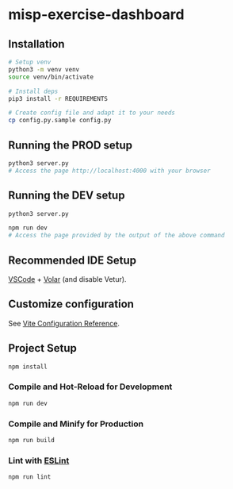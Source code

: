 # misp-exercise-dashboard

## Installation
```bash
# Setup venv
python3 -m venv venv
source venv/bin/activate

# Install deps
pip3 install -r REQUIREMENTS

# Create config file and adapt it to your needs
cp config.py.sample config.py
```

## Running the PROD setup
```bash
python3 server.py
# Access the page http://localhost:4000 with your browser
```


## Running the DEV setup
```bash
python3 server.py
```
```bash
npm run dev
# Access the page provided by the output of the above command
```

## Recommended IDE Setup

[VSCode](https://code.visualstudio.com/) + [Volar](https://marketplace.visualstudio.com/items?itemName=Vue.volar) (and disable Vetur).

## Customize configuration

See [Vite Configuration Reference](https://vitejs.dev/config/).

## Project Setup

```sh
npm install
```

### Compile and Hot-Reload for Development

```sh
npm run dev
```

### Compile and Minify for Production

```sh
npm run build
```

### Lint with [ESLint](https://eslint.org/)

```sh
npm run lint
```

